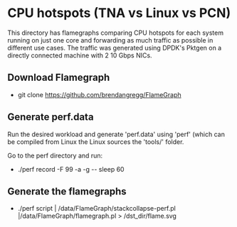 # CPU hotspots (TNA vs Linux vs PCN)

This directory has flamegraphs comparing CPU hotspots for each system running on just one core and forwarding as much traffic as possible in different use cases. The traffic was generated using DPDK's Pktgen on a directly connected machine with 2 10 Gbps NICs.

## Download Flamegraph

* git clone https://github.com/brendangregg/FlameGraph

## Generate perf.data

Run the desired workload and generate 'perf.data' using 'perf' (which can be compiled from Linux the Linux sources the 'tools/' folder.

Go to the perf directory and run:

* ./perf record -F 99 -a -g -- sleep 60

## Generate the flamegraphs

* ./perf script | /data/FlameGraph/stackcollapse-perf.pl |/data/FlameGraph/flamegraph.pl > /dst_dir/flame.svg
